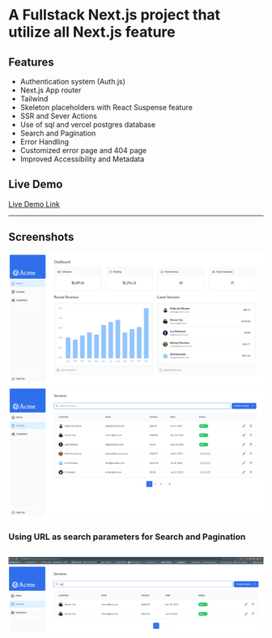 # A Fullstack Next.js project that utilize all Next.js feature

## Features

- Authentication system (Auth.js)
- Next.js App router
- Tailwind
- Skeleton placeholders with React Suspense feature
- SSR and Sever Actions
- Use of sql and vercel postgres database
- Search and Pagination
- Error Handling
- Customized error page and 404 page
- Improved Accessibility and Metadata

## Live Demo

<a href="https://nextjs-dashboard-psi-vert-11.vercel.app" target="_blank">Live Demo Link</a>

---

## Screenshots

![main-image](./readme/main.png)
![feature-image](./readme/invoices.png)

### Using URL as search parameters for Search and Pagination 
![search-image](./readme/search.png)
---

